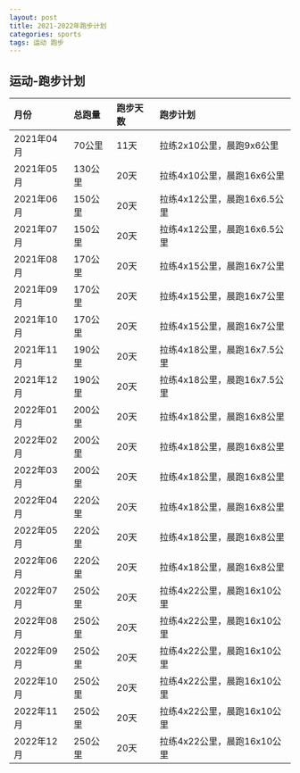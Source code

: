 ```yaml
---
layout: post
title: 2021-2022年跑步计划
categories: sports 
tags: 运动 跑步
---
```


## 运动-跑步计划 ##

| 月份 |  总跑量 | 跑步天数 | 跑步计划 |
| :--------- | :------ | :--- | :----------- |
| 2021年04月 | 70公里  | 11天 | 拉练2x10公里，晨跑9x6公里 |
| 2021年05月 | 130公里 | 20天 | 拉练4x10公里，晨跑16x6公里 |
| 2021年06月 | 150公里 | 20天 | 拉练4x12公里，晨跑16x6.5公里 |
| 2021年07月 | 150公里 | 20天 | 拉练4x12公里，晨跑16x6.5公里 |
| 2021年08月 | 170公里 | 20天 | 拉练4x15公里，晨跑16x7公里 |
| 2021年09月 | 170公里 | 20天 | 拉练4x15公里，晨跑16x7公里 |
| 2021年10月 | 170公里 | 20天 | 拉练4x15公里，晨跑16x7公里 |
| 2021年11月 | 190公里 | 20天 | 拉练4x18公里，晨跑16x7.5公里 |
| 2021年12月 | 190公里 | 20天 | 拉练4x18公里，晨跑16x7.5公里 |
| 2022年01月 | 200公里 | 20天 | 拉练4x18公里，晨跑16x8公里 |
| 2022年02月 | 200公里 | 20天 | 拉练4x18公里，晨跑16x8公里 |
| 2022年03月 | 200公里 | 20天 | 拉练4x18公里，晨跑16x8公里 |
| 2022年04月 | 220公里 | 20天 | 拉练4x18公里，晨跑16x8公里 |
| 2022年05月 | 220公里 | 20天 | 拉练4x18公里，晨跑16x8公里 |
| 2022年06月 | 220公里 | 20天 | 拉练4x18公里，晨跑16x8公里 |
| 2022年07月 | 250公里 | 20天 | 拉练4x22公里，晨跑16x10公里 |
| 2022年08月 | 250公里 | 20天 | 拉练4x22公里，晨跑16x10公里 |
| 2022年09月 | 250公里 | 20天 | 拉练4x22公里，晨跑16x10公里 |
| 2022年10月 | 250公里 | 20天 | 拉练4x22公里，晨跑16x10公里 |
| 2022年11月 | 250公里 | 20天 | 拉练4x22公里，晨跑16x10公里 |
| 2022年12月 | 250公里 | 20天 | 拉练4x22公里，晨跑16x10公里 |


